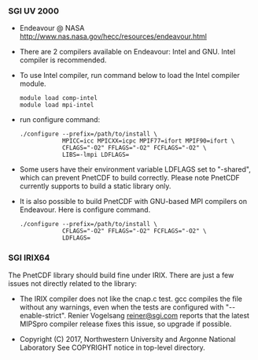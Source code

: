 ### SGI UV 2000
* Endeavour @ NASA http://www.nas.nasa.gov/hecc/resources/endeavour.html
* There are 2 compilers available on Endeavour: Intel and GNU.  Intel compiler
  is recommended.
* To use Intel compiler, run command below to load the Intel compiler module.
  ```console
  module load comp-intel
  module load mpi-intel
  ```

* run configure command:
  ```console
  ./configure --prefix=/path/to/install \
              MPICC=icc MPICXX=icpc MPIF77=ifort MPIF90=ifort \
              CFLAGS="-O2" FFLAGS="-O2" FCFLAGS="-O2" \
              LIBS=-lmpi LDFLAGS=
  ```

* Some users have their environment variable LDFLAGS set to "-shared",
  which can prevent PnetCDF to build correctly. Please note PnetCDF
  currently supports to build a static library only.

* It is also possible to build PnetCDF with GNU-based MPI compilers on
  Endeavour. Here is configure command.
  ```console
  ./configure --prefix=/path/to/install \
              CFLAGS="-O2" FFLAGS="-O2" FCFLAGS="-O2" \
              LDFLAGS=
  ```

### SGI IRIX64
The PnetCDF library should build fine under IRIX.  There are just a few
issues not directly related to the library:

* The IRIX compiler does not like the cnap.c test.  gcc compiles the
  file without any warnings, even when the tests are configured with
  "--enable-strict".  Renier Vogelsang <reiner@sgi.com> reports that the
  latest MIPSpro compiler release fixes this issue, so upgrade if
  possible.

* Copyright (C) 2017, Northwestern University and Argonne National Laboratory
  See COPYRIGHT notice in top-level directory.

